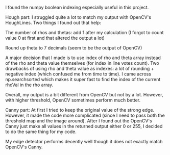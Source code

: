 I found the numpy boolean indexing especially useful in this project.

Hough part:
I struggled quite a lot to match my output with OpenCV's HoughLines. Two things I found out that help:

The number of rhos and thetas: add 1 after my calculation (I forgot to count value 0 at first and that altered the output a lot)

Round up theta to 7 decimals (seem to be the output of OpenCV)

A major decision that I made is to use index of rho and theta array instead of the rho and theta value themselves (for index in line votes count). Two drawbacks of using rho and theta value as indexes: a lot of rounding + negative index (which confused me from time to time). I came across np.searchsorted which makes it super fast to find the index of the current rhoVal in the rho array.

Overall, my output is a bit different from OpenCV but not by a lot. However, with higher threshold, OpenCV sometimes perform much better.

Canny part:
At first I tried to keep the original value of the strong edge. However, it made the code more complicated (since I need to pass both the threshold map and the image around). After I found out the OpenCV's Canny just make all values in the returned output either 0 or 255, I decided to do the same thing for my code.

My edge detector performs decently well though it does not exactly match OpenCV's Canny.
